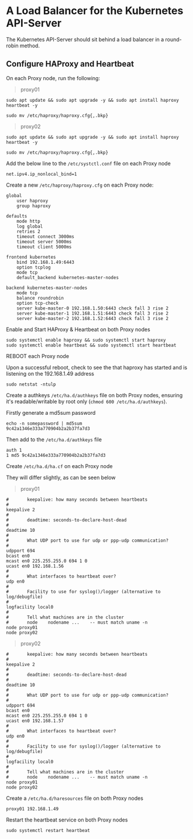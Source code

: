 # A Load Balancer for the Kubernetes API-Server

The Kubernetes API-Server should sit behind a load balancer in a round-robin method.

## Configure HAProxy and Heartbeat

On each Proxy node, run the following:

> proxy01

```shell
sudo apt update && sudo apt upgrade -y && sudo apt install haproxy heartbeat -y

sudo mv /etc/haproxy/haproxy.cfg{,.bkp}
```

> proxy02

```shell
sudo apt update && sudo apt upgrade -y && sudo apt install haproxy heartbeat -y

sudo mv /etc/haproxy/haproxy.cfg{,.bkp}
```

Add the below line to the `/etc/systctl.conf` file on each Proxy node

```shell
net.ipv4.ip_nonlocal_bind=1
```

Create a new `/etc/haproxy/haproxy.cfg` on each Proxy node:

```shell
global
    user haproxy
    group haproxy

defaults
    mode http
    log global
    retries 2
    timeout connect 3000ms
    timeout server 5000ms
    timeout client 5000ms

frontend kubernetes
    bind 192.168.1.49:6443
    option tcplog
    mode tcp
    default_backend kubernetes-master-nodes

backend kubernetes-master-nodes
    mode tcp
    balance roundrobin
    option tcp-check
    server kube-master-0 192.168.1.50:6443 check fall 3 rise 2
    server kube-master-1 192.168.1.51:6443 check fall 3 rise 2
    server kube-master-2 192.168.1.52:6443 check fall 3 rise 2
```

Enable and Start HAProxy & Heartbeat on both Proxy nodes

```shell
sudo systemctl enable haproxy && sudo systemctl start haproxy
sudo systemctl enable heartbeat && sudo systemctl start heartbeat
```

REBOOT each Proxy node

Upon a successful reboot, check to see the that haproxy has started and is listening on the 192.168.1.49 address

```shell
sudo netstat -ntulp
```

Create a authkeys `/etc/ha.d/authkeys` file on both Proxy nodes, ensuring it's readable/writable by root only (`chmod 600 /etc/ha.d/authkeys`).

Firstly generate a md5sum password

```shell
echo -n somepassword | md5sum
9c42a1346e333a770904b2a2b37fa7d3
```

Then add to the `/etc/ha.d/authkeys` file

```shell
auth 1
1 md5 9c42a1346e333a770904b2a2b37fa7d3
```

Create `/etc/ha.d/ha.cf` on each Proxy node

They will differ slightly, as can be seen below

> proxy01

```shell
#       keepalive: how many seconds between heartbeats
#
keepalive 2
#
#       deadtime: seconds-to-declare-host-dead
#
deadtime 10
#
#       What UDP port to use for udp or ppp-udp communication?
#
udpport 694
bcast en0
mcast en0 225.255.255.0 694 1 0
ucast en0 192.168.1.56
#
#       What interfaces to heartbeat over?
udp en0
#
#       Facility to use for syslog()/logger (alternative to log/debugfile)
#
logfacility local0
#
#       Tell what machines are in the cluster
#       node    nodename ...    -- must match uname -n
node proxy01
node proxy02
```

> proxy02

```shell
#       keepalive: how many seconds between heartbeats
#
keepalive 2
#
#       deadtime: seconds-to-declare-host-dead
#
deadtime 10
#
#       What UDP port to use for udp or ppp-udp communication?
#
udpport 694
bcast en0
mcast en0 225.255.255.0 694 1 0
ucast en0 192.168.1.57
#
#       What interfaces to heartbeat over?
udp en0
#
#       Facility to use for syslog()/logger (alternative to log/debugfile)
#
logfacility local0
#
#       Tell what machines are in the cluster
#       node    nodename ...    -- must match uname -n
node proxy01
node proxy02
```

Create a `/etc/ha.d/haresources` file on both Proxy nodes

```shell
proxy01 192.168.1.49
```

Restart the heartbeat service on both Proxy nodes

```shell
sudo systemctl restart heartbeat
```
